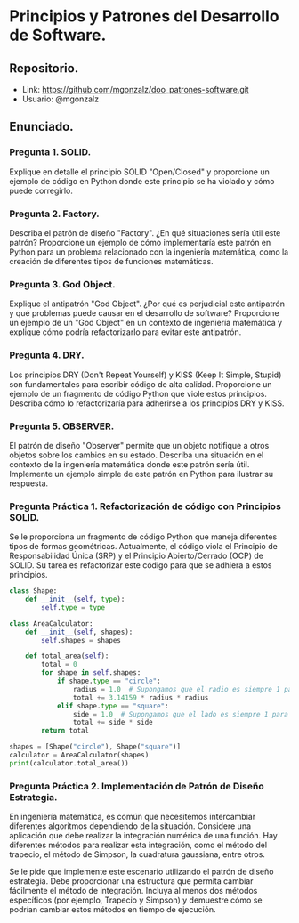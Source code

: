 # Principios y Patrones del Desarrollo de Software.
## Repositorio.
- Link: https://github.com/mgonzalz/doo_patrones-software.git
- Usuario: @mgonzalz

## Enunciado.

### Pregunta 1. SOLID.

Explique en detalle el principio SOLID "Open/Closed" y proporcione un ejemplo de código en Python donde este principio se ha violado y cómo puede corregirlo.

### Pregunta 2. Factory.

Describa el patrón de diseño "Factory". ¿En qué situaciones sería útil este patrón? Proporcione un ejemplo de cómo implementaría este patrón en Python para un problema relacionado con la ingeniería matemática, como la creación de diferentes tipos de funciones matemáticas.

### Pregunta 3. God Object.

Explique el antipatrón "God Object". ¿Por qué es perjudicial este antipatrón y qué problemas puede causar en el desarrollo de software? Proporcione un ejemplo de un "God Object" en un contexto de ingeniería matemática y explique cómo podría refactorizarlo para evitar este antipatrón.

### Pregunta 4. DRY.

Los principios DRY (Don't Repeat Yourself) y KISS (Keep It Simple, Stupid) son fundamentales para escribir código de alta calidad. Proporcione un ejemplo de un fragmento de código Python que viole estos principios. Describa cómo lo refactorizaría para adherirse a los principios DRY y KISS.

### Pregunta 5. OBSERVER.

El patrón de diseño "Observer" permite que un objeto notifique a otros objetos sobre los cambios en su estado. Describa una situación en el contexto de la ingeniería matemática donde este patrón sería útil. Implemente un ejemplo simple de este patrón en Python para ilustrar su respuesta.

### Pregunta Práctica 1. Refactorización de código con Principios SOLID.

Se le proporciona un fragmento de código Python que maneja diferentes tipos de formas geométricas. Actualmente, el código viola el Principio de Responsabilidad Única (SRP) y el Principio Abierto/Cerrado (OCP) de SOLID. Su tarea es refactorizar este código para que se adhiera a estos principios.


```python
class Shape:
    def __init__(self, type):
        self.type = type

class AreaCalculator:
    def __init__(self, shapes):
        self.shapes = shapes

    def total_area(self):
        total = 0
        for shape in self.shapes:
            if shape.type == "circle":
                radius = 1.0  # Supongamos que el radio es siempre 1 para este ejemplo
                total += 3.14159 * radius * radius
            elif shape.type == "square":
                side = 1.0  # Supongamos que el lado es siempre 1 para este ejemplo
                total += side * side
        return total

shapes = [Shape("circle"), Shape("square")]
calculator = AreaCalculator(shapes)
print(calculator.total_area())
```

### Pregunta Práctica 2. Implementación de Patrón de Diseño Estrategia.

En ingeniería matemática, es común que necesitemos intercambiar diferentes algoritmos dependiendo de la situación. Considere una aplicación que debe realizar la integración numérica de una función. Hay diferentes métodos para realizar esta integración, como el método del trapecio, el método de Simpson, la cuadratura gaussiana, entre otros.

Se le pide que implemente este escenario utilizando el patrón de diseño estrategia. Debe proporcionar una estructura que permita cambiar fácilmente el método de integración. Incluya al menos dos métodos específicos (por ejemplo, Trapecio y Simpson) y demuestre cómo se podrían cambiar estos métodos en tiempo de ejecución.
